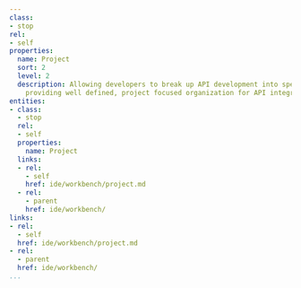 ```yaml
---
class:
- stop
rel:
- self
properties:
  name: Project
  sort: 2
  level: 2
  description: Allowing developers to break up API development into specific projects,
    providing well defined, project focused organization for API integration.
entities:
- class:
  - stop
  rel:
  - self
  properties:
    name: Project
  links:
  - rel:
    - self
    href: ide/workbench/project.md
  - rel:
    - parent
    href: ide/workbench/
links:
- rel:
  - self
  href: ide/workbench/project.md
- rel:
  - parent
  href: ide/workbench/
...
```

